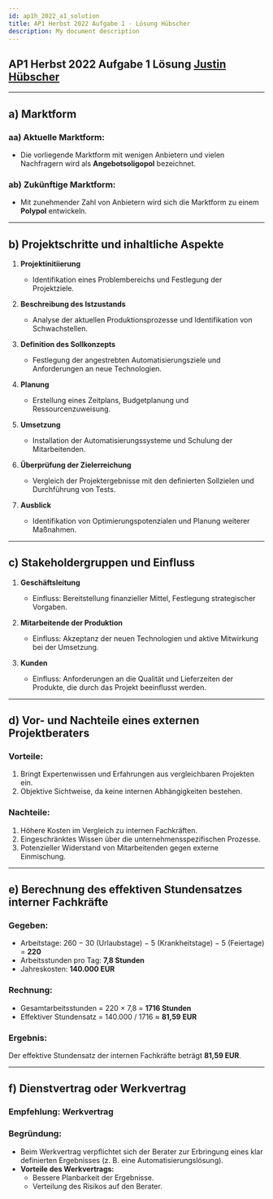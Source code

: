 ```yaml
---
id: ap1h_2022_a1_solution
title: AP1 Herbst 2022 Aufgabe 1 - Lösung Hübscher
description: My document description
---
```


## AP1 Herbst 2022 Aufgabe 1 Lösung [Justin Hübscher](<../../../../user/Auszubildende Holldack/huebscher.md>)

---

## a) Marktform

### aa) Aktuelle Marktform:
- Die vorliegende Marktform mit wenigen Anbietern und vielen Nachfragern wird als **Angebotsoligopol** bezeichnet.

### ab) Zukünftige Marktform:
- Mit zunehmender Zahl von Anbietern wird sich die Marktform zu einem **Polypol** entwickeln.

---

## b) Projektschritte und inhaltliche Aspekte

1. **Projektinitiierung**  
   - Identifikation eines Problembereichs und Festlegung der Projektziele.

2. **Beschreibung des Istzustands**  
   - Analyse der aktuellen Produktionsprozesse und Identifikation von Schwachstellen.

3. **Definition des Sollkonzepts**  
   - Festlegung der angestrebten Automatisierungsziele und Anforderungen an neue Technologien.

4. **Planung**  
   - Erstellung eines Zeitplans, Budgetplanung und Ressourcenzuweisung.

5. **Umsetzung**  
   - Installation der Automatisierungssysteme und Schulung der Mitarbeitenden.

6. **Überprüfung der Zielerreichung**  
   - Vergleich der Projektergebnisse mit den definierten Sollzielen und Durchführung von Tests.

7. **Ausblick**  
   - Identifikation von Optimierungspotenzialen und Planung weiterer Maßnahmen.

---

## c) Stakeholdergruppen und Einfluss

1. **Geschäftsleitung**  
   - Einfluss: Bereitstellung finanzieller Mittel, Festlegung strategischer Vorgaben.

2. **Mitarbeitende der Produktion**  
   - Einfluss: Akzeptanz der neuen Technologien und aktive Mitwirkung bei der Umsetzung.

3. **Kunden**  
   - Einfluss: Anforderungen an die Qualität und Lieferzeiten der Produkte, die durch das Projekt beeinflusst werden.

---

## d) Vor- und Nachteile eines externen Projektberaters

### Vorteile:
1. Bringt Expertenwissen und Erfahrungen aus vergleichbaren Projekten ein.  
2. Objektive Sichtweise, da keine internen Abhängigkeiten bestehen.  

### Nachteile:
1. Höhere Kosten im Vergleich zu internen Fachkräften.  
2. Eingeschränktes Wissen über die unternehmensspezifischen Prozesse.  
3. Potenzieller Widerstand von Mitarbeitenden gegen externe Einmischung.  

---

## e) Berechnung des effektiven Stundensatzes interner Fachkräfte

### Gegeben:
- Arbeitstage: 260 − 30 (Urlaubstage) − 5 (Krankheitstage) − 5 (Feiertage) = **220**  
- Arbeitsstunden pro Tag: **7,8 Stunden**  
- Jahreskosten: **140.000 EUR**  

### Rechnung:
- Gesamtarbeitsstunden = 220 × 7,8 = **1716 Stunden**  
- Effektiver Stundensatz = 140.000 / 1716 ≈ **81,59 EUR**  

### Ergebnis:
Der effektive Stundensatz der internen Fachkräfte beträgt **81,59 EUR**.

---

## f) Dienstvertrag oder Werkvertrag

### Empfehlung: **Werkvertrag**

### Begründung:
- Beim Werkvertrag verpflichtet sich der Berater zur Erbringung eines klar definierten Ergebnisses (z. B. eine Automatisierungslösung).  
- **Vorteile des Werkvertrags:**  
  - Bessere Planbarkeit der Ergebnisse.  
  - Verteilung des Risikos auf den Berater.  
